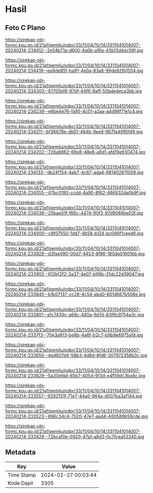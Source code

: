 # Hasil

## Foto C Plano

https://sirekap-obj-formc.kpu.go.id/21af/pemilu/pdpr/33/11/04/10/14/3311041014007-20240214-234412--2e54b71a-d600-4a0b-a16a-43b13d4ec56f.jpg

https://sirekap-obj-formc.kpu.go.id/21af/pemilu/pdpr/33/11/04/10/14/3311041014007-20240214-234419--ea9de85f-ba91-4e0a-83a6-99de82fb1554.jpg

https://sirekap-obj-formc.kpu.go.id/21af/pemilu/pdpr/33/11/04/10/14/3311041014007-20240214-234303--61705bf6-87df-44f6-8aff-50bde4eca3bb.jpg

https://sirekap-obj-formc.kpu.go.id/21af/pemilu/pdpr/33/11/04/10/14/3311041014007-20240214-234239--e6be4e76-fa95-4c01-a2aa-a4d98f71e1c4.jpg

https://sirekap-obj-formc.kpu.go.id/21af/pemilu/pdpr/33/11/04/10/14/3311041014007-20240214-234211--bf36678e-db51-484b-9ee8-967fa4995f49.jpg

https://sirekap-obj-formc.kpu.go.id/21af/pemilu/pdpr/33/11/04/10/14/3311041014007-20240214-234202--726a9862-69e8-48e8-a8d1-afd19e930474.jpg

https://sirekap-obj-formc.kpu.go.id/21af/pemilu/pdpr/33/11/04/10/14/3311041014007-20240214-234133--db24f154-4ab7-4c67-ada4-981402611009.jpg

https://sirekap-obj-formc.kpu.go.id/21af/pemilu/pdpr/33/11/04/10/14/3311041014007-20240214-234055--47bc0193-ccdd-4a90-8f62-466832da0b9f.jpg

https://sirekap-obj-formc.kpu.go.id/21af/pemilu/pdpr/33/11/04/10/14/3311041014007-20240214-234036--25bae01f-f88c-4474-90f3-97d9066be03f.jpg

https://sirekap-obj-formc.kpu.go.id/21af/pemilu/pdpr/33/11/04/10/14/3311041014007-20240214-234000--c8f07550-1dd7-4b58-b124-bc066f1ceed6.jpg

https://sirekap-obj-formc.kpu.go.id/21af/pemilu/pdpr/33/11/04/10/14/3311041014007-20240214-233929--d3fae090-00d7-4453-8f96-180de01601bb.jpg

https://sirekap-obj-formc.kpu.go.id/21af/pemilu/pdpr/33/11/04/10/14/3311041014007-20240214-233902--612bf2f2-3a37-4e07-b96b-31dc22d39047.jpg

https://sirekap-obj-formc.kpu.go.id/21af/pemilu/pdpr/33/11/04/10/14/3311041014007-20240214-233845--b1b07137-cc28-4c54-abd0-801d667b506e.jpg

https://sirekap-obj-formc.kpu.go.id/21af/pemilu/pdpr/33/11/04/10/14/3311041014007-20240214-233801--a1c7439c-a69c-480a-9d7d-83f9c9754a3c.jpg

https://sirekap-obj-formc.kpu.go.id/21af/pemilu/pdpr/33/11/04/10/14/3311041014007-20240214-233713--70e3a813-be8b-4a6f-b2c7-b9b9e6975a19.jpg

https://sirekap-obj-formc.kpu.go.id/21af/pemilu/pdpr/33/11/04/10/14/3311041014007-20240214-233655--4ed607d4-58b3-4d8d-8fd6-307972358b3c.jpg

https://sirekap-obj-formc.kpu.go.id/21af/pemilu/pdpr/33/11/04/10/14/3311041014007-20240214-233629--5a30ef4d-85b7-405d-913d-e4f59dc3ba6c.jpg

https://sirekap-obj-formc.kpu.go.id/21af/pemilu/pdpr/33/11/04/10/14/3311041014007-20240214-233557--9292151f-71e7-44a0-964a-d007ba3af144.jpg

https://sirekap-obj-formc.kpu.go.id/21af/pemilu/pdpr/33/11/04/10/14/3311041014007-20240214-233523--896c34c4-7520-47e7-aad4-400589b59cde.jpg

https://sirekap-obj-formc.kpu.go.id/21af/pemilu/pdpr/33/11/04/10/14/3311041014007-20240214-233428--72bcaf0e-0920-47a1-a8d3-0c7fcea53340.jpg


## Metadata

| Key        | Value               |
| ---------- | ------------------- |
| Time Stamp | 2024-02-27 00:03:44 |
| Kode Dapil | 3305                |




